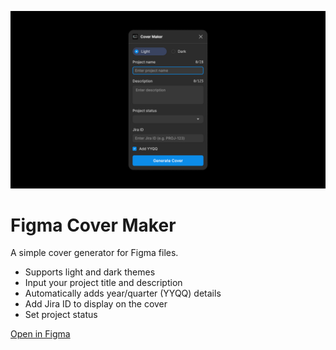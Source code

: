 ![cover](src/assets/cover.png)

# Figma Cover Maker
A simple cover generator for Figma files.

- Supports light and dark themes
- Input your project title and description
- Automatically adds year/quarter (YYQQ) details
- Add Jira ID to display on the cover
- Set project status

[Open in Figma](https://www.figma.com/community/plugin/1460274736428830766/cover-maker)